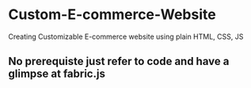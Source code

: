 # Custom-E-commerce-Website
Creating Customizable E-commerce website using plain HTML, CSS, JS
## No prerequiste just refer to code and have a glimpse at fabric.js
